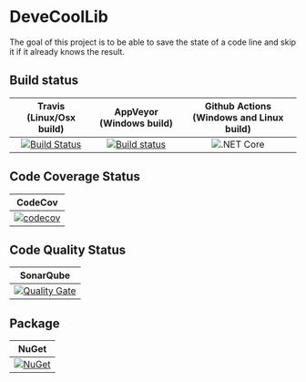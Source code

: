 # DeveCoolLib
The goal of this project is to be able to save the state of a code line and skip it if it already knows the result.

## Build status

| Travis (Linux/Osx build) | AppVeyor (Windows build) | Github Actions (Windows and Linux build) |
|:------------------------:|:------------------------:|:----------------------------------------:|
| [![Build Status](https://travis-ci.org/devedse/DeveCoolLib.svg?branch=master)](https://travis-ci.org/devedse/DeveCoolLib) | [![Build status](https://ci.appveyor.com/api/projects/status/die4itlx0ueh72sf?svg=true)](https://ci.appveyor.com/project/devedse/devecoollib) | ![.NET Core](https://github.com/devedse/DeveCoolLib/workflows/.NET%20Core/badge.svg) |

## Code Coverage Status

| CodeCov |
|:-------:|
| [![codecov](https://codecov.io/gh/devedse/DeveCoolLib/branch/master/graph/badge.svg)](https://codecov.io/gh/devedse/DeveCoolLib) |

## Code Quality Status

| SonarQube |
|:---------:|
| [![Quality Gate](https://sonarcloud.io/api/project_badges/measure?project=DeveCoolLib&metric=alert_status)](https://sonarcloud.io/dashboard?id=DeveCoolLib) |

## Package

| NuGet |
|:-----:|
| [![NuGet](https://img.shields.io/nuget/v/DeveCoolLib.svg)](https://www.nuget.org/packages/DeveCoolLib/) |

